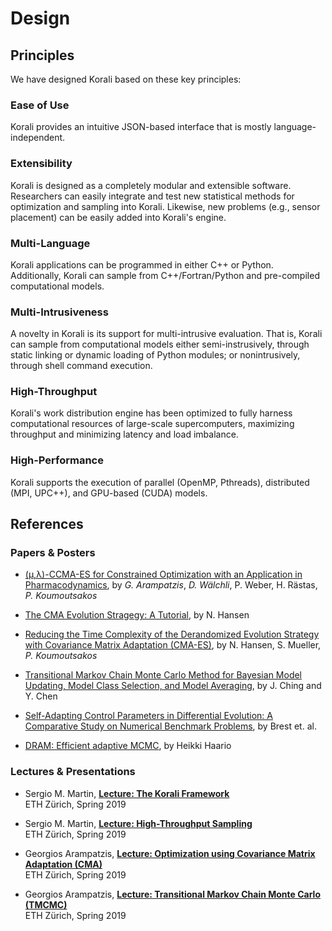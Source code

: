 # Design

## Principles

We have designed Korali based on these key principles:

### Ease of Use

Korali provides an intuitive JSON-based interface that is mostly language-independent.

### Extensibility

Korali is designed as a completely modular and extensible software. Researchers can easily integrate and test new statistical methods for optimization and sampling into Korali. Likewise, new problems (e.g., sensor placement) can be easily added into Korali's engine.

### Multi-Language

Korali applications can be programmed in either C++ or Python. Additionally, Korali can sample from C++/Fortran/Python and pre-compiled computational models.

### Multi-Intrusiveness

A novelty in Korali is its support for multi-intrusive evaluation. That is, Korali can sample from computational models either semi-instrusively, through static linking or dynamic loading of Python modules; or nonintrusively, through shell command execution.

### High-Throughput

Korali's work distribution engine has been optimized to fully harness computational resources of large-scale supercomputers, maximizing throughput and minimizing latency and load imbalance.

### High-Performance

Korali supports the execution of parallel (OpenMP, Pthreads), distributed (MPI, UPC++), and GPU-based (CUDA) models.

## References

### Papers & Posters

+ [(μ,λ)-CCMA-ES for Constrained Optimization with an Application in Pharmacodynamics](https://doi.org/10.1145/3324989.3325725), by
*G. Arampatzis*, *D. Wälchli*, P. Weber, H. Rästas, *P. Koumoutsakos*

+ [The CMA Evolution Stragegy: A Tutorial](https://github.com/AlexanderFabisch/CMA-ESpp), by N. Hansen

+ [Reducing the Time Complexity of the Derandomized Evolution Strategy with Covariance Matrix Adaptation (CMA-ES)](https://www.mitpressjournals.org/doi/10.1162/106365603321828970), by N. Hansen, S. Mueller, *P. Koumoutsakos*

+ [Transitional Markov Chain Monte Carlo Method for Bayesian Model Updating, Model Class Selection, and Model Averaging](https://ascelibrary.org/doi/full/10.1061/%28ASCE%290733-9399%282007%29133%3A7%28816%29),
by J. Ching and Y. Chen

+ [Self-Adapting Control Parameters in Differential Evolution: A Comparative Study on Numerical Benchmark Problems](https://ieeexplore.ieee.org/document/4016057), by Brest et. al.

+ [DRAM: Efficient adaptive MCMC](https://link.springer.com/article/10.1007%2Fs11222-006-9438-0), by Heikki Haario

### Lectures & Presentations

+ Sergio M. Martin, [**Lecture: The Korali Framework**](https://www.cse-lab.ethz.ch/wp-content/uploads/2019/03/hpcse2-19_Lecture_Korali.pdf.pdf) <br>
ETH Zürich, Spring 2019

+ Sergio M. Martin, [**Lecture: High-Throughput Sampling**](https://www.cse-lab.ethz.ch/wp-content/uploads/2019/04/hpcse2-19_Lecture_UPC.pdf) <br>
ETH Zürich, Spring 2019 

+ Georgios Arampatzis, [**Lecture: Optimization using Covariance Matrix Adaptation (CMA)**](https://www.cse-lab.ethz.ch/wp-content/uploads/2019/03/hpcse2-19_cmaes.pdf) <br>
ETH Zürich, Spring 2019 

+ Georgios Arampatzis, [**Lecture: Transitional Markov Chain Monte Carlo (TMCMC)**](https://www.cse-lab.ethz.ch/wp-content/uploads/2019/03/hpcse2-19_tmcmc.pdf) <br>
ETH Zürich, Spring 2019 

